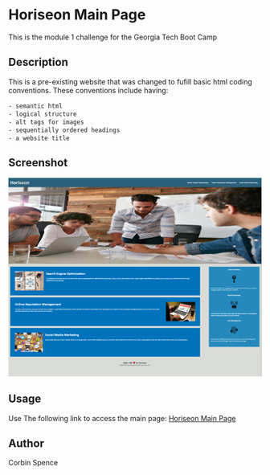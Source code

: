 # Horiseon Main Page

This is the module 1 challenge for the Georgia Tech Boot Camp

## Description

This is a pre-existing website that was changed to fufill basic html coding conventions.
These conventions include having:

    - semantic html
    - logical structure
    - alt tags for images
    - sequentially ordered headings
    - a website title

## Screenshot

![website-screenshot](/assets/images/website-screenshot.PNG)

## Usage

Use The following link to access the main page: [Horiseon Main Page](https://corbinspence.github.io/Horiseon-Main-Page/)

## Author

Corbin Spence
